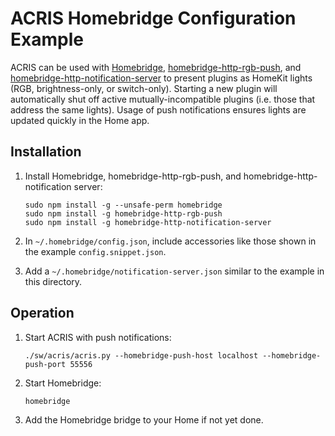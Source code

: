 # ACRIS Homebridge Configuration Example

ACRIS can be used with [Homebridge](https://github.com/homebridge/homebridge),
[homebridge-http-rgb-push](https://github.com/QuickSander/homebridge-http-rgb-push),
and
[homebridge-http-notification-server](https://github.com/Supereg/homebridge-http-notification-server)
to present plugins as HomeKit lights (RGB, brightness-only, or switch-only).
Starting a new plugin will automatically shut off active mutually-incompatible
plugins (i.e. those that address the same lights).  Usage of push notifications
ensures lights are updated quickly in the Home app.


## Installation

1.  Install Homebridge, homebridge-http-rgb-push, and
    homebridge-http-notification server:

        sudo npm install -g --unsafe-perm homebridge
        sudo npm install -g homebridge-http-rgb-push
        sudo npm install -g homebridge-http-notification-server

2.  In `~/.homebridge/config.json`, include accessories like those shown in the
    example `config.snippet.json`.

3.  Add a `~/.homebridge/notification-server.json` similar to the example in
    this directory.


## Operation

1.  Start ACRIS with push notifications:

        ./sw/acris/acris.py --homebridge-push-host localhost --homebridge-push-port 55556

2.  Start Homebridge:

        homebridge

3.  Add the Homebridge bridge to your Home if not yet done.
